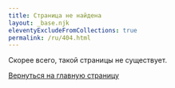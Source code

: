 ```yaml
---
title: Страница не найдена
layout: _base.njk
eleventyExcludeFromCollections: true
permalink: /ru/404.html
---
```


Скорее всего, такой страницы не существует.

[Вернуться на главную страницу](/ru/)
